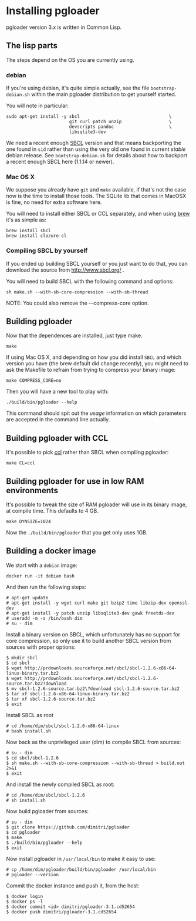 # Installing pgloader

pgloader version 3.x is written in Common Lisp.

## The lisp parts

The steps depend on the OS you are currently using.

### debian

If you're using debian, it's quite simple actually, see the file
`bootstrap-debian.sh` within the main pgloader distribution to get yourself
started.

You will note in particular:

    sudo apt-get install -y sbcl                                  \
                            git curl patch unzip                  \
                            devscripts pandoc                     \
                            libsqlite3-dev

We need a recent enough [SBCL](http://sbcl.org/) version and that means
backporting the one found in `sid` rather than using the very old one found
in current *stable* debian release. See `bootstrap-debian.sh` for details
about how to backport a recent enough SBCL here (1.1.14 or newer).

### Mac OS X

We suppose you already have `git` and `make` available, if that's not the
case now is the time to install those tools. The SQLite lib that comes in
MacOSX is fine, no need for extra software here.

You will need to install either SBCL or CCL separately, and when using
[brew](http://brew.sh/) it's as simple as:

    brew install sbcl
    brew install clozure-cl

### Compiling SBCL by yourself

If you ended up building SBCL yourself or you just want to do that, you can
download the source from http://www.sbcl.org/ .

You will need to build SBCL with the following command and options:

    sh make.sh --with-sb-core-compression --with-sb-thread
    
NOTE: You could also remove the --compress-core option.


## Building pgloader

Now that the dependences are installed, just type make.

    make

If using Mac OS X, and depending on how you did install `SBCL` and which
version you have (the brew default did change recently), you might need to
ask the Makefile to refrain from trying to compress your binary image:

    make COMPRESS_CORE=no

Then you will have a new tool to play with:

    ./build/bin/pgloader --help
    
This command should spit out the *usage* information on which parameters are
accepted in the command line actually.


## Building pgloader with CCL

It's possible to pick [ccl](http://ccl.clozure.com/) rather than SBCL when
compiling pgloader:

    make CL=ccl

## Building pgloader for use in low RAM environments

It's possible to tweak the size of RAM pgloader will use in its binary
image, at compile time. This defaults to 4 GB.

    make DYNSIZE=1024
    
Now the `./build/bin/pgloader` that you get only uses 1GB.

## Building a docker image

We start with a `debian` image:

	docker run -it debian bash

And then run the following steps:

    # apt-get update
    # apt-get install -y wget curl make git bzip2 time libzip-dev openssl-dev
    # apt-get install -y patch unzip libsqlite3-dev gawk freetds-dev
    # useradd -m -s /bin/bash dim
    # su - dim
    
Install a binary version on SBCL, which unfortunately has no support for
core compression, so only use it to build another SBCL version from sources
with proper options:

    $ mkdir sbcl
    $ cd sbcl
    $ wget http://prdownloads.sourceforge.net/sbcl/sbcl-1.2.6-x86-64-linux-binary.tar.bz2
    $ wget http://prdownloads.sourceforge.net/sbcl/sbcl-1.2.6-source.tar.bz2?download
    $ mv sbcl-1.2.6-source.tar.bz2\?download sbcl-1.2.6-source.tar.bz2
    $ tar xf sbcl-1.2.6-x86-64-linux-binary.tar.bz2
    $ tar xf sbcl-1.2.6-source.tar.bz2
    $ exit
    
Install SBCL as root

    # cd /home/dim/sbcl/sbcl-1.2.6-x86-64-linux
    # bash install.sh

Now back as the unprivileged user (dim) to compile SBCL from sources:

    # su - dim
    $ cd sbcl/sbcl-1.2.6
    $ sh make.sh --with-sb-core-compression --with-sb-thread > build.out 2>&1
    $ exit

And install the newly compiled SBCL as root:

    # cd /home/dim/sbcl/sbcl-1.2.6
    # sh install.sh
    
Now build pgloader from sources:

    # su - dim
    $ git clone https://github.com/dimitri/pgloader
    $ cd pgloader
    $ make
    $ ./build/bin/pgloader --help
    $ exit

Now install pgloader in `/usr/local/bin` to make it easy to use:

    # cp /home/dim/pgloader/build/bin/pgloader /usr/local/bin
    # pgloader --version

Commit the docker instance and push it, from the host:

    $ docker login
    $ docker ps -l
    $ docker commit <id> dimitri/pgloader-3.1.cd52654
    $ docker push dimitri/pgloader-3.1.cd52654
